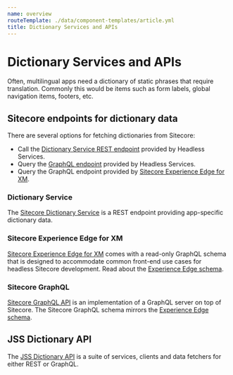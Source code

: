```yaml
---
name: overview
routeTemplate: ./data/component-templates/article.yml
title: Dictionary Services and APIs
---
```


# Dictionary Services and APIs

Often, multilingual apps need a dictionary of static phrases that require translation. Commonly this would be items such as form labels, global navigation items, footers, etc. 

## Sitecore endpoints for dictionary data

There are several options for fetching dictionaries from Sitecore: 

- Call the [Dictionary Service REST endpoint](/docs/fundamentals/services/dictionary/sitecore-dictionary-service) provided by Headless Services.
- Query the [GraphQL endpoint](#sitecore-graphql) provided by Headless Services.
- Query the GraphQL endpoint provided by [Sitecore Experience Edge for XM](#sitecore-experience-edge-for-xm).

### Dictionary Service
The [Sitecore Dictionary Service](/docs/fundamentals/services/dictionary/sitecore-dictionary-service) is a REST endpoint providing app-specific dictionary data.
### Sitecore Experience Edge for XM
[Sitecore Experience Edge for XM](https://doc.sitecore.com/developers/101/developer-tools/en/introducing-sitecore-experience-edge-for-xm.html) comes with a read-only GraphQL schema that is designed to accommodate common front-end use cases for headless Sitecore development. Read about the [Experience Edge schema](https://doc.sitecore.com/developers/101/developer-tools/en/the-experience-edge-schema.html).
### Sitecore GraphQL
[Sitecore GraphQL API](/docs/fundamentals/services/graphql) is an implementation of a GraphQL server on top of Sitecore. The Sitecore GraphQL schema mirrors the [Experience Edge schema](https://doc.sitecore.com/developers/101/developer-tools/en/the-experience-edge-schema.html).
## JSS Dictionary API
The [JSS Dictionary API](/docs/fundamentals/services/dictionary/jss-dictionary-api) is a suite of services, clients and data fetchers for either REST or GraphQL.
